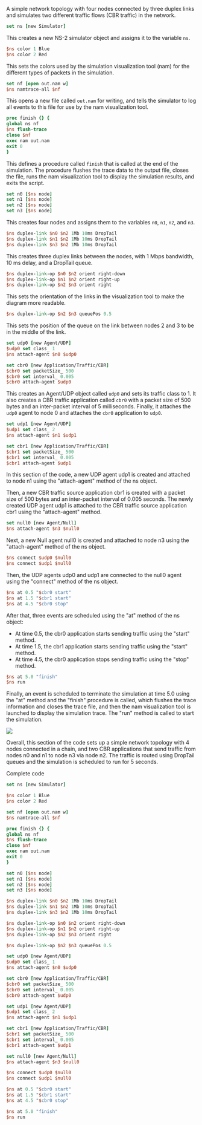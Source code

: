A simple network topology with four nodes connected by three duplex links and simulates two different traffic flows (CBR traffic) in the network.

```tcl
set ns [new Simulator]
```
This creates a new NS-2 simulator object and assigns it to the variable `ns`.

```tcl
$ns color 1 Blue
$ns color 2 Red
```
This sets the colors used by the simulation visualization tool (nam) for the different types of packets in the simulation.

```tcl
set nf [open out.nam w]
$ns namtrace-all $nf
```
This opens a new file called `out.nam` for writing, and tells the simulator to log all events to this file for use by the nam visualization tool.

```tcl
proc finish {} {
global ns nf
$ns flush-trace
close $nf
exec nam out.nam
exit 0
}
```
This defines a procedure called `finish` that is called at the end of the simulation. The procedure flushes the trace data to the output file, closes the file, runs the nam visualization tool to display the simulation results, and exits the script.

```tcl
set n0 [$ns node]
set n1 [$ns node]
set n2 [$ns node]
set n3 [$ns node]
```
This creates four nodes and assigns them to the variables `n0`, `n1`, `n2`, and `n3`.

```tcl
$ns duplex-link $n0 $n2 1Mb 10ms DropTail
$ns duplex-link $n1 $n2 1Mb 10ms DropTail
$ns duplex-link $n3 $n2 1Mb 10ms DropTail
```
This creates three duplex links between the nodes, with 1 Mbps bandwidth, 10 ms delay, and a DropTail queue.

```tcl
$ns duplex-link-op $n0 $n2 orient right-down
$ns duplex-link-op $n1 $n2 orient right-up
$ns duplex-link-op $n2 $n3 orient right
```
This sets the orientation of the links in the visualization tool to make the diagram more readable.

```tcl
$ns duplex-link-op $n2 $n3 queuePos 0.5
```
This sets the position of the queue on the link between nodes 2 and 3 to be in the middle of the link.

```tcl
set udp0 [new Agent/UDP]
$udp0 set class_ 1
$ns attach-agent $n0 $udp0

set cbr0 [new Application/Traffic/CBR]
$cbr0 set packetSize_ 500
$cbr0 set interval_ 0.005
$cbr0 attach-agent $udp0
```
This creates an Agent/UDP object called `udp0` and sets its traffic class to 1. It also creates a CBR traffic application called `cbr0` with a packet size of 500 bytes and an inter-packet interval of 5 milliseconds. Finally, it attaches the `udp0` agent to node 0 and attaches the `cbr0` application to `udp0`.

```tcl
set udp1 [new Agent/UDP]
$udp1 set class_ 2
$ns attach-agent $n1 $udp1

set cbr1 [new Application/Traffic/CBR]
$cbr1 set packetSize_ 500
$cbr1 set interval_ 0.005
$cbr1 attach-agent $udp1
```
  
In this section of the code, a new UDP agent udp1 is created and attached to node n1 using the "attach-agent" method of the ns object.

Then, a new CBR traffic source application cbr1 is created with a packet size of 500 bytes and an inter-packet interval of 0.005 seconds. The newly created UDP agent udp1 is attached to the CBR traffic source application cbr1 using the "attach-agent" method.

```tcl
set null0 [new Agent/Null]
$ns attach-agent $n3 $null0
```
Next, a new Null agent null0 is created and attached to node n3 using the "attach-agent" method of the ns object.

```tcl
$ns connect $udp0 $null0
$ns connect $udp1 $null0
```
Then, the UDP agents udp0 and udp1 are connected to the null0 agent using the "connect" method of the ns object.

```tcl
$ns at 0.5 "$cbr0 start"
$ns at 1.5 "$cbr1 start"
$ns at 4.5 "$cbr0 stop"
```
After that, three events are scheduled using the "at" method of the ns object:

-   At time 0.5, the cbr0 application starts sending traffic using the "start" method.
-   At time 1.5, the cbr1 application starts sending traffic using the "start" method.
-   At time 4.5, the cbr0 application stops sending traffic using the "stop" method.

```tcl
$ns at 5.0 "finish"
$ns run
```
Finally, an event is scheduled to terminate the simulation at time 5.0 using the "at" method and the "finish" procedure is called, which flushes the trace information and closes the trace file, and then the nam visualization tool is launched to display the simulation trace. The "run" method is called to start the simulation.

![](https://github.com/AarishShah/University/blob/master/5th%20Semester/Simulation%20Lab/Project%201/Pasted%20image%2020230510225251.png)

Overall, this section of the code sets up a simple network topology with 4 nodes connected in a chain, and two CBR applications that send traffic from nodes n0 and n1 to node n3 via node n2. The traffic is routed using DropTail queues and the simulation is scheduled to run for 5 seconds.

Complete code
```tcl
set ns [new Simulator]

$ns color 1 Blue
$ns color 2 Red

set nf [open out.nam w]
$ns namtrace-all $nf

proc finish {} {
global ns nf
$ns flush-trace
close $nf
exec nam out.nam
exit 0
}

set n0 [$ns node]
set n1 [$ns node]
set n2 [$ns node]
set n3 [$ns node]

$ns duplex-link $n0 $n2 1Mb 10ms DropTail
$ns duplex-link $n1 $n2 1Mb 10ms DropTail
$ns duplex-link $n3 $n2 1Mb 10ms DropTail

$ns duplex-link-op $n0 $n2 orient right-down
$ns duplex-link-op $n1 $n2 orient right-up
$ns duplex-link-op $n2 $n3 orient right

$ns duplex-link-op $n2 $n3 queuePos 0.5

set udp0 [new Agent/UDP]
$udp0 set class_ 1
$ns attach-agent $n0 $udp0

set cbr0 [new Application/Traffic/CBR]
$cbr0 set packetSize_ 500
$cbr0 set interval_ 0.005
$cbr0 attach-agent $udp0

set udp1 [new Agent/UDP]
$udp1 set class_ 2
$ns attach-agent $n1 $udp1

set cbr1 [new Application/Traffic/CBR]
$cbr1 set packetSize_ 500
$cbr1 set interval_ 0.005
$cbr1 attach-agent $udp1

set null0 [new Agent/Null]
$ns attach-agent $n3 $null0

$ns connect $udp0 $null0
$ns connect $udp1 $null0

$ns at 0.5 "$cbr0 start"
$ns at 1.5 "$cbr1 start"
$ns at 4.5 "$cbr0 stop"

$ns at 5.0 "finish"
$ns run
```